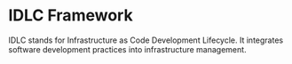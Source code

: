 # IDLC Framework

IDLC stands for Infrastructure as Code Development Lifecycle. It integrates software development practices into infrastructure management.
